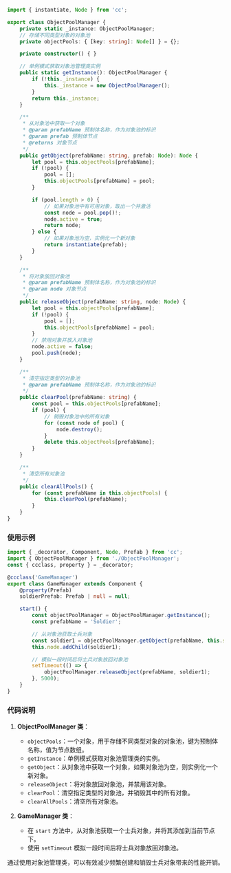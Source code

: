 ```typescript
import { instantiate, Node } from 'cc';

export class ObjectPoolManager {
    private static _instance: ObjectPoolManager;
    // 存储不同类型对象的对象池
    private objectPools: { [key: string]: Node[] } = {};

    private constructor() { }

    // 单例模式获取对象池管理类实例
    public static getInstance(): ObjectPoolManager {
        if (!this._instance) {
            this._instance = new ObjectPoolManager();
        }
        return this._instance;
    }

    /**
     * 从对象池中获取一个对象
     * @param prefabName 预制体名称，作为对象池的标识
     * @param prefab 预制体节点
     * @returns 对象节点
     */
    public getObject(prefabName: string, prefab: Node): Node {
        let pool = this.objectPools[prefabName];
        if (!pool) {
            pool = [];
            this.objectPools[prefabName] = pool;
        }

        if (pool.length > 0) {
            // 如果对象池中有可用对象，取出一个并激活
            const node = pool.pop()!;
            node.active = true;
            return node;
        } else {
            // 如果对象池为空，实例化一个新对象
            return instantiate(prefab);
        }
    }

    /**
     * 将对象放回对象池
     * @param prefabName 预制体名称，作为对象池的标识
     * @param node 对象节点
     */
    public releaseObject(prefabName: string, node: Node) {
        let pool = this.objectPools[prefabName];
        if (!pool) {
            pool = [];
            this.objectPools[prefabName] = pool;
        }
        // 禁用对象并放入对象池
        node.active = false;
        pool.push(node);
    }

    /**
     * 清空指定类型的对象池
     * @param prefabName 预制体名称，作为对象池的标识
     */
    public clearPool(prefabName: string) {
        const pool = this.objectPools[prefabName];
        if (pool) {
            // 销毁对象池中的所有对象
            for (const node of pool) {
                node.destroy();
            }
            delete this.objectPools[prefabName];
        }
    }

    /**
     * 清空所有对象池
     */
    public clearAllPools() {
        for (const prefabName in this.objectPools) {
            this.clearPool(prefabName);
        }
    }
}


```

### 使用示例

```typescript
import { _decorator, Component, Node, Prefab } from 'cc';
import { ObjectPoolManager } from './ObjectPoolManager';
const { ccclass, property } = _decorator;

@ccclass('GameManager')
export class GameManager extends Component {
    @property(Prefab)
    soldierPrefab: Prefab | null = null;

    start() {
        const objectPoolManager = ObjectPoolManager.getInstance();
        const prefabName = 'Soldier';

        // 从对象池获取士兵对象
        const soldier1 = objectPoolManager.getObject(prefabName, this.soldierPrefab!.data);
        this.node.addChild(soldier1);

        // 模拟一段时间后将士兵对象放回对象池
        setTimeout(() => {
            objectPoolManager.releaseObject(prefabName, soldier1);
        }, 5000);
    }
}


```

### 代码说明
1. **ObjectPoolManager 类**：
    - `objectPools`：一个对象，用于存储不同类型对象的对象池，键为预制体名称，值为节点数组。
    - `getInstance`：单例模式获取对象池管理类的实例。
    - `getObject`：从对象池中获取一个对象，如果对象池为空，则实例化一个新对象。
    - `releaseObject`：将对象放回对象池，并禁用该对象。
    - `clearPool`：清空指定类型的对象池，并销毁其中的所有对象。
    - `clearAllPools`：清空所有对象池。

2. **GameManager 类**：
    - 在 `start` 方法中，从对象池获取一个士兵对象，并将其添加到当前节点下。
    - 使用 `setTimeout` 模拟一段时间后将士兵对象放回对象池。

通过使用对象池管理类，可以有效减少频繁创建和销毁士兵对象带来的性能开销。